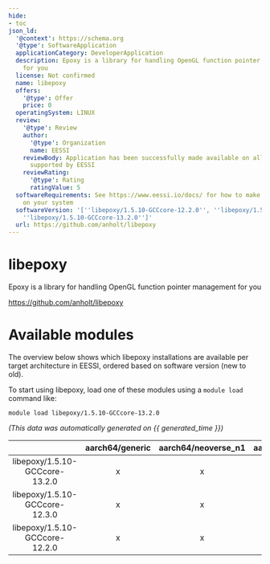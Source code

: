 ```yaml
---
hide:
- toc
json_ld:
  '@context': https://schema.org
  '@type': SoftwareApplication
  applicationCategory: DeveloperApplication
  description: Epoxy is a library for handling OpenGL function pointer management
    for you
  license: Not confirmed
  name: libepoxy
  offers:
    '@type': Offer
    price: 0
  operatingSystem: LINUX
  review:
    '@type': Review
    author:
      '@type': Organization
      name: EESSI
    reviewBody: Application has been successfully made available on all architectures
      supported by EESSI
    reviewRating:
      '@type': Rating
      ratingValue: 5
  softwareRequirements: See https://www.eessi.io/docs/ for how to make EESSI available
    on your system
  softwareVersion: '[''libepoxy/1.5.10-GCCcore-12.2.0'', ''libepoxy/1.5.10-GCCcore-12.3.0'',
    ''libepoxy/1.5.10-GCCcore-13.2.0'']'
  url: https://github.com/anholt/libepoxy
---
```


libepoxy
========


Epoxy is a library for handling OpenGL function pointer management for you

https://github.com/anholt/libepoxy
# Available modules


The overview below shows which libepoxy installations are available per target architecture in EESSI, ordered based on software version (new to old).

To start using libepoxy, load one of these modules using a `module load` command like:

```shell
module load libepoxy/1.5.10-GCCcore-13.2.0
```

*(This data was automatically generated on {{ generated_time }})*  

| |aarch64/generic|aarch64/neoverse_n1|aarch64/neoverse_v1|x86_64/generic|x86_64/amd/zen2|x86_64/amd/zen3|x86_64/amd/zen4|x86_64/intel/haswell|x86_64/intel/skylake_avx512|
| :---: | :---: | :---: | :---: | :---: | :---: | :---: | :---: | :---: | :---: |
|libepoxy/1.5.10-GCCcore-13.2.0|x|x|x|x|x|x|x|x|x|
|libepoxy/1.5.10-GCCcore-12.3.0|x|x|x|x|x|x|x|x|x|
|libepoxy/1.5.10-GCCcore-12.2.0|x|x|x|x|x|x|x|x|x|
